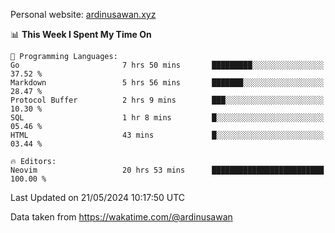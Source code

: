 Personal website: [ardinusawan.xyz](https://ardinusawan.xyz)

<!--START_SECTION:waka-->
📊 **This Week I Spent My Time On** 

```text
💬 Programming Languages: 
Go                       7 hrs 50 mins       █████████░░░░░░░░░░░░░░░░   37.52 % 
Markdown                 5 hrs 56 mins       ███████░░░░░░░░░░░░░░░░░░   28.47 % 
Protocol Buffer          2 hrs 9 mins        ███░░░░░░░░░░░░░░░░░░░░░░   10.30 % 
SQL                      1 hr 8 mins         █░░░░░░░░░░░░░░░░░░░░░░░░   05.46 % 
HTML                     43 mins             █░░░░░░░░░░░░░░░░░░░░░░░░   03.44 % 

🔥 Editors: 
Neovim                   20 hrs 53 mins      █████████████████████████   100.00 % 
```


 Last Updated on 21/05/2024 10:17:50 UTC
<!--END_SECTION:waka-->
Data taken from https://wakatime.com/@ardinusawan
